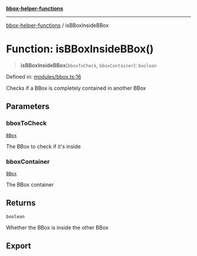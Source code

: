 [**bbox-helper-functions**](../README.md)

***

[bbox-helper-functions](../README.md) / isBBoxInsideBBox

# Function: isBBoxInsideBBox()

> **isBBoxInsideBBox**(`bboxToCheck`, `bboxContainer`): `boolean`

Defined in: [modules/bbox.ts:16](https://github.com/alrico88/bbox-helper-functions/blob/master/src/modules/bbox.ts#L16)

Checks if a BBox is completely contained in another BBox

## Parameters

### bboxToCheck

[`BBox`](../type-aliases/BBox.md)

The BBox to check if it's inside

### bboxContainer

[`BBox`](../type-aliases/BBox.md)

The BBox container

## Returns

`boolean`

Whether the BBox is inside the other BBox

## Export
